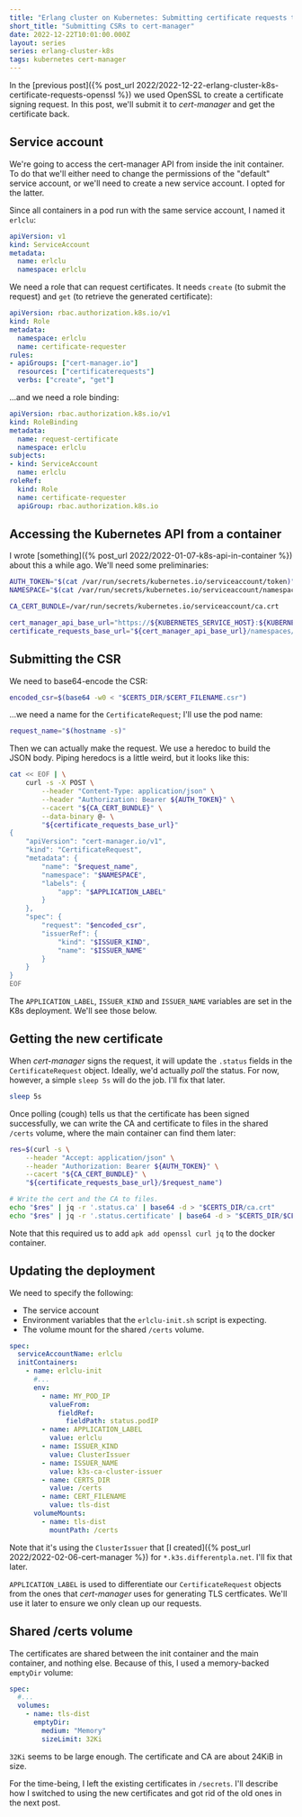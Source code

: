 ```yaml
---
title: "Erlang cluster on Kubernetes: Submitting certificate requests to cert-manager"
short_title: "Submitting CSRs to cert-manager"
date: 2022-12-22T10:01:00.000Z
layout: series
series: erlang-cluster-k8s
tags: kubernetes cert-manager
---
```


In the [previous post]({% post_url 2022/2022-12-22-erlang-cluster-k8s-certificate-requests-openssl %}) we used OpenSSL
to create a certificate signing request. In this post, we'll submit it to _cert-manager_ and get the certificate back.

## Service account

We're going to access the cert-manager API from inside the init container. To do that we'll either need to change the
permissions of the "default" service account, or we'll need to create a new service account. I opted for the latter.

Since all containers in a pod run with the same service account, I named it `erlclu`:

```yaml
apiVersion: v1
kind: ServiceAccount
metadata:
  name: erlclu
  namespace: erlclu
```

We need a role that can request certificates. It needs `create` (to submit the request) and `get` (to retrieve the
generated certificate):

```yaml
apiVersion: rbac.authorization.k8s.io/v1
kind: Role
metadata:
  namespace: erlclu
  name: certificate-requester
rules:
- apiGroups: ["cert-manager.io"]
  resources: ["certificaterequests"]
  verbs: ["create", "get"]
```

...and we need a role binding:

```yaml
apiVersion: rbac.authorization.k8s.io/v1
kind: RoleBinding
metadata:
  name: request-certificate
  namespace: erlclu
subjects:
- kind: ServiceAccount
  name: erlclu
roleRef:
  kind: Role
  name: certificate-requester
  apiGroup: rbac.authorization.k8s.io
```

## Accessing the Kubernetes API from a container

I wrote [something]({% post_url 2022/2022-01-07-k8s-api-in-container %}) about this a while ago. We'll need some preliminaries:

```bash
AUTH_TOKEN="$(cat /var/run/secrets/kubernetes.io/serviceaccount/token)"
NAMESPACE="$(cat /var/run/secrets/kubernetes.io/serviceaccount/namespace)"

CA_CERT_BUNDLE=/var/run/secrets/kubernetes.io/serviceaccount/ca.crt

cert_manager_api_base_url="https://${KUBERNETES_SERVICE_HOST}:${KUBERNETES_SERVICE_PORT}/apis/cert-manager.io/v1"
certificate_requests_base_url="${cert_manager_api_base_url}/namespaces/${NAMESPACE}/certificaterequests"
```

## Submitting the CSR

We need to base64-encode the CSR:

```bash
encoded_csr=$(base64 -w0 < "$CERTS_DIR/$CERT_FILENAME.csr")
```

...we need a name for the `CertificateRequest`; I'll use the pod name:

```bash
request_name="$(hostname -s)"
```

Then we can actually make the request. We use a heredoc to build the JSON body. Piping heredocs is a little weird, but
it looks like this:

```bash
cat << EOF | \
    curl -s -X POST \
        --header "Content-Type: application/json" \
        --header "Authorization: Bearer ${AUTH_TOKEN}" \
        --cacert "${CA_CERT_BUNDLE}" \
        --data-binary @- \
        "${certificate_requests_base_url}"
{
    "apiVersion": "cert-manager.io/v1",
    "kind": "CertificateRequest",
    "metadata": {
        "name": "$request_name",
        "namespace": "$NAMESPACE",
        "labels": {
            "app": "$APPLICATION_LABEL"
        }
    },
    "spec": {
        "request": "$encoded_csr",
        "issuerRef": {
            "kind": "$ISSUER_KIND",
            "name": "$ISSUER_NAME"
        }
    }
}
EOF
```

The `APPLICATION_LABEL`, `ISSUER_KIND` and `ISSUER_NAME` variables are set in the K8s deployment. We'll see those below.

## Getting the new certificate

When _cert-manager_ signs the request, it will update the `.status` fields in the `CertificateRequest` object. Ideally,
we'd actually _poll_ the status. For now, however, a simple `sleep 5s` will do the job. I'll fix that later.

```bash
sleep 5s
```

Once polling (cough) tells us that the certificate has been signed successfully, we can write the CA and certificate to files in the shared `/certs` volume, where the main container can find them later:

```bash
res=$(curl -s \
    --header "Accept: application/json" \
    --header "Authorization: Bearer ${AUTH_TOKEN}" \
    --cacert "${CA_CERT_BUNDLE}" \
    "${certificate_requests_base_url}/$request_name")

# Write the cert and the CA to files.
echo "$res" | jq -r '.status.ca' | base64 -d > "$CERTS_DIR/ca.crt"
echo "$res" | jq -r '.status.certificate' | base64 -d > "$CERTS_DIR/$CERT_FILENAME.crt"
```

Note that this required us to add `apk add openssl curl jq` to the docker container.

## Updating the deployment

We need to specify the following:

- The service account
- Environment variables that the `erlclu-init.sh` script is expecting.
- The volume mount for the shared `/certs` volume.

```yaml
spec:
  serviceAccountName: erlclu
  initContainers:
    - name: erlclu-init
      #...
      env:
        - name: MY_POD_IP
          valueFrom:
            fieldRef:
              fieldPath: status.podIP
        - name: APPLICATION_LABEL
          value: erlclu
        - name: ISSUER_KIND
          value: ClusterIssuer
        - name: ISSUER_NAME
          value: k3s-ca-cluster-issuer
        - name: CERTS_DIR
          value: /certs
        - name: CERT_FILENAME
          value: tls-dist
      volumeMounts:
        - name: tls-dist
          mountPath: /certs
```

Note that it's using the `ClusterIssuer` that [I created]({% post_url 2022/2022-02-06-cert-manager %}) for
`*.k3s.differentpla.net`. I'll fix that later.

`APPLICATION_LABEL` is used to differentiate our `CertificateRequest` objects from the ones that _cert-manager_ uses for
generating TLS certficates. We'll use it later to ensure we only clean up our requests.

## Shared /certs volume

The certificates are shared between the init container and the main container, and nothing else. Because of this, I used
a memory-backed `emptyDir` volume:

```yaml
spec:
  #...
  volumes:
    - name: tls-dist
      emptyDir:
        medium: "Memory"
        sizeLimit: 32Ki
```

`32Ki` seems to be large enough. The certificate and CA are about 24KiB in size.

For the time-being, I left the existing certificates in `/secrets`. I'll describe how I switched to using the new
certificates and got rid of the old ones in the next post.
